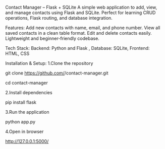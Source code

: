 Contact Manager – Flask + SQLite
A simple web application to add, view, and manage contacts using Flask and SQLite.
Perfect for learning CRUD operations, Flask routing, and database integration.

Features:
Add new contacts with name, email, and phone number.
View all saved contacts in a clean table format.
Edit and delete contacts easily.
Lightweight and beginner-friendly codebase.

Tech Stack:
Backend: Python and Flask ,
Database: SQLite,
Frontend: HTML, CSS 

Installation & Setup:
1.Clone the repository

git clone https://github.com/<your-username>/contact-manager.git

cd contact-manager

2.Install dependencies

pip install flask

3.Run the application

python app.py

4.Open in browser

http://127.0.0.1:5000/


